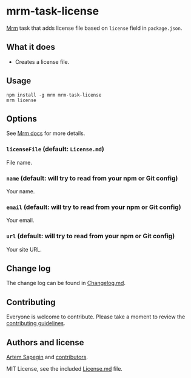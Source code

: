 # mrm-task-license

[Mrm](https://github.com/sapegin/mrm) task that adds license file based on `license` field in `package.json`.

## What it does

* Creates a license file.

## Usage

```
npm install -g mrm mrm-task-license
mrm license
```

## Options

See [Mrm docs](https://github.com/sapegin/mrm#usage) for more details.

### `licenseFile` (default: `License.md`)

File name.

### `name` (default: will try to read from your npm or Git config)

Your name.

### `email` (default: will try to read from your npm or Git config)

Your email.

### `url` (default: will try to read from your npm or Git config)

Your site URL.

## Change log

The change log can be found in [Changelog.md](Changelog.md).

## Contributing

Everyone is welcome to contribute. Please take a moment to review the [contributing guidelines](../Contributing.md).

## Authors and license

[Artem Sapegin](http://sapegin.me) and [contributors](https://github.com/sapegin/mrm-tasks/graphs/contributors).

MIT License, see the included [License.md](License.md) file.
